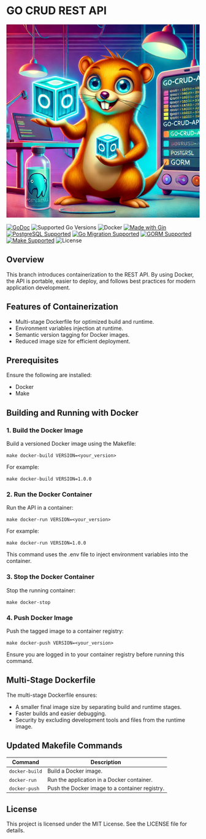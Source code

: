 # GO CRUD REST API

![Go CRUD REST API Logo](https://github.com/HrithikSawant/go-crud-api/blob/level-2/.assets/GoRest.jpeg)


[![GoDoc](https://pkg.go.dev/badge/github.com/HrithikSawant/go-crud-api)](https://pkg.go.dev/github.com/HrithikSawant/go-crud-api)
![Supported Go Versions](https://img.shields.io/badge/Go-1.20%2C%201.21%2C%201.22-lightgrey.svg)
![Docker](https://img.shields.io/badge/Docker-%230db7ed?style=flat&logo=docker&logoColor=white)
[![Made with Gin](https://img.shields.io/badge/made_with-Gin-00b59c.svg)](https://gin-gonic.com/)
[![PostgreSQL Supported](https://img.shields.io/badge/PostgreSQL-Supported-4169e1.svg)](https://www.postgresql.org/)
[![Go Migration Supported](https://img.shields.io/badge/Go_Migrations-Supported-63d368.svg)](https://github.com/golang-migrate/migrate)
[![GORM Supported](https://img.shields.io/badge/GORM-Supported-9c1e5e.svg)](https://gorm.io/)
[![Make Supported](https://img.shields.io/badge/Make-Supported-2d3138.svg)](https://www.gnu.org/software/make/)
![License](https://img.shields.io/badge/license-MIT-green.svg)



## Overview

This branch introduces containerization to the REST API. By using Docker, the API is portable, easier to deploy, and follows best practices for modern application development.

## Features of Containerization

- Multi-stage Dockerfile for optimized build and runtime.
- Environment variables injection at runtime.
- Semantic version tagging for Docker images.
- Reduced image size for efficient deployment.

## Prerequisites

Ensure the following are installed:
- Docker
- Make

## Building and Running with Docker

### 1. Build the Docker Image

Build a versioned Docker image using the Makefile:

```
make docker-build VERSION=<your_version>
```

For example:

```
make docker-build VERSION=1.0.0
```

### 2. Run the Docker Container

Run the API in a container:

```
make docker-run VERSION=<your_version>
```

For example:

```
make docker-run VERSION=1.0.0
```

This command uses the .env file to inject environment variables into the container.

### 3. Stop the Docker Container

Stop the running container:

```
make docker-stop
```

### 4. Push Docker Image

Push the tagged image to a container registry:

```
make docker-push VERSION=<your_version>
```

Ensure you are logged in to your container registry before running this command.

## Multi-Stage Dockerfile

The multi-stage Dockerfile ensures:
- A smaller final image size by separating build and runtime stages.
- Faster builds and easier debugging.
- Security by excluding development tools and files from the runtime image.

## Updated Makefile Commands

| Command        | Description                                               |
|----------------|-----------------------------------------------------------|
| `docker-build` | Build a Docker image.                                     |
| `docker-run`   | Run the application in a Docker container.
| `docker-push`  | Push the Docker image to a container registry.            |

## License

This project is licensed under the MIT License. See the LICENSE file for details.
